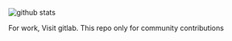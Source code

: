![github stats](https://github-readme-stats.vercel.app/api?username=ericksuryadinata)

For work, Visit gitlab. This repo only for community contributions
